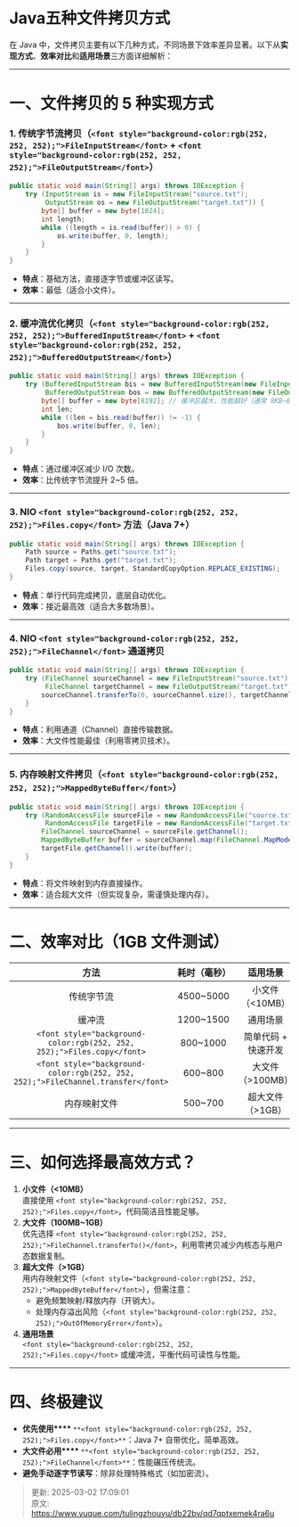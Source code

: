 # Java五种文件拷贝方式

<font style="color:rgba(0, 0, 0, 0.9);background-color:rgb(252, 252, 252);">在 Java 中，文件拷贝主要有以下几种方式，不同场景下效率差异显著。以下从</font>**<font style="color:rgba(0, 0, 0, 0.9);background-color:rgb(252, 252, 252);">实现方式</font>**<font style="color:rgba(0, 0, 0, 0.9);background-color:rgb(252, 252, 252);">、</font>**<font style="color:rgba(0, 0, 0, 0.9);background-color:rgb(252, 252, 252);">效率对比</font>**<font style="color:rgba(0, 0, 0, 0.9);background-color:rgb(252, 252, 252);">和</font>**<font style="color:rgba(0, 0, 0, 0.9);background-color:rgb(252, 252, 252);">适用场景</font>**<font style="color:rgba(0, 0, 0, 0.9);background-color:rgb(252, 252, 252);">三方面详细解析：</font>

---

# <font style="color:rgba(0, 0, 0, 0.9);background-color:rgb(252, 252, 252);">一、文件拷贝的 5 种实现方式</font>
### <font style="color:rgba(0, 0, 0, 0.9);background-color:rgb(252, 252, 252);">1. 传统字节流拷贝（</font>`<font style="background-color:rgb(252, 252, 252);">FileInputStream</font>`<font style="color:rgba(0, 0, 0, 0.9);background-color:rgb(252, 252, 252);"> + </font>`<font style="background-color:rgb(252, 252, 252);">FileOutputStream</font>`<font style="color:rgba(0, 0, 0, 0.9);background-color:rgb(252, 252, 252);">）</font>
```java
public static void main(String[] args) throws IOException {
    try (InputStream is = new FileInputStream("source.txt");
         OutputStream os = new FileOutputStream("target.txt")) {
        byte[] buffer = new byte[1024];
        int length;
        while ((length = is.read(buffer)) > 0) {
            os.write(buffer, 0, length);
        }
    }
}
```

+ **<font style="color:rgba(0, 0, 0, 0.9);background-color:rgb(252, 252, 252);">特点</font>**<font style="color:rgba(0, 0, 0, 0.9);background-color:rgb(252, 252, 252);">：基础方法，直接逐字节或缓冲区读写。</font>
+ **<font style="color:rgba(0, 0, 0, 0.9);background-color:rgb(252, 252, 252);">效率</font>**<font style="color:rgba(0, 0, 0, 0.9);background-color:rgb(252, 252, 252);">：最低（适合小文件）。</font>

---

### <font style="color:rgba(0, 0, 0, 0.9);background-color:rgb(252, 252, 252);">2. 缓冲流优化拷贝（</font>`<font style="background-color:rgb(252, 252, 252);">BufferedInputStream</font>`<font style="color:rgba(0, 0, 0, 0.9);background-color:rgb(252, 252, 252);"> + </font>`<font style="background-color:rgb(252, 252, 252);">BufferedOutputStream</font>`<font style="color:rgba(0, 0, 0, 0.9);background-color:rgb(252, 252, 252);">）</font>
```java
public static void main(String[] args) throws IOException {
    try (BufferedInputStream bis = new BufferedInputStream(new FileInputStream("source.txt"));
         BufferedOutputStream bos = new BufferedOutputStream(new FileOutputStream("target.txt"))) {
        byte[] buffer = new byte[8192]; // 缓冲区越大，性能越好（通常 8KB~64KB）
        int len;
        while ((len = bis.read(buffer)) != -1) {
            bos.write(buffer, 0, len);
        }
    }
}
```

+ **<font style="color:rgba(0, 0, 0, 0.9);background-color:rgb(252, 252, 252);">特点</font>**<font style="color:rgba(0, 0, 0, 0.9);background-color:rgb(252, 252, 252);">：通过缓冲区减少 I/O 次数。</font>
+ **<font style="color:rgba(0, 0, 0, 0.9);background-color:rgb(252, 252, 252);">效率</font>**<font style="color:rgba(0, 0, 0, 0.9);background-color:rgb(252, 252, 252);">：比传统字节流提升 2~5 倍。</font>

---

### <font style="color:rgba(0, 0, 0, 0.9);background-color:rgb(252, 252, 252);">3. NIO </font>`<font style="background-color:rgb(252, 252, 252);">Files.copy</font>`<font style="color:rgba(0, 0, 0, 0.9);background-color:rgb(252, 252, 252);"> 方法（Java 7+）</font>
```java
public static void main(String[] args) throws IOException {
    Path source = Paths.get("source.txt");
    Path target = Paths.get("target.txt");
    Files.copy(source, target, StandardCopyOption.REPLACE_EXISTING);
}
```

+ **<font style="color:rgba(0, 0, 0, 0.9);background-color:rgb(252, 252, 252);">特点</font>**<font style="color:rgba(0, 0, 0, 0.9);background-color:rgb(252, 252, 252);">：单行代码完成拷贝，底层自动优化。</font>
+ **<font style="color:rgba(0, 0, 0, 0.9);background-color:rgb(252, 252, 252);">效率</font>**<font style="color:rgba(0, 0, 0, 0.9);background-color:rgb(252, 252, 252);">：接近最高效（适合大多数场景）。</font>

---

### <font style="color:rgba(0, 0, 0, 0.9);background-color:rgb(252, 252, 252);">4. NIO </font>`<font style="background-color:rgb(252, 252, 252);">FileChannel</font>`<font style="color:rgba(0, 0, 0, 0.9);background-color:rgb(252, 252, 252);"> 通道拷贝</font>
```java
public static void main(String[] args) throws IOException {
    try (FileChannel sourceChannel = new FileInputStream("source.txt").getChannel();
         FileChannel targetChannel = new FileOutputStream("target.txt").getChannel()) {
        sourceChannel.transferTo(0, sourceChannel.size(), targetChannel);
    }
}
```

+ **<font style="color:rgba(0, 0, 0, 0.9);background-color:rgb(252, 252, 252);">特点</font>**<font style="color:rgba(0, 0, 0, 0.9);background-color:rgb(252, 252, 252);">：利用通道（Channel）直接传输数据。</font>
+ **<font style="color:rgba(0, 0, 0, 0.9);background-color:rgb(252, 252, 252);">效率</font>**<font style="color:rgba(0, 0, 0, 0.9);background-color:rgb(252, 252, 252);">：大文件性能最佳（利用零拷贝技术）。</font>

---

### <font style="color:rgba(0, 0, 0, 0.9);background-color:rgb(252, 252, 252);">5. 内存映射文件拷贝（</font>`<font style="background-color:rgb(252, 252, 252);">MappedByteBuffer</font>`<font style="color:rgba(0, 0, 0, 0.9);background-color:rgb(252, 252, 252);">）</font>
```java
public static void main(String[] args) throws IOException {
    try (RandomAccessFile sourceFile = new RandomAccessFile("source.txt", "r");
         RandomAccessFile targetFile = new RandomAccessFile("target.txt", "rw")) {
        FileChannel sourceChannel = sourceFile.getChannel();
        MappedByteBuffer buffer = sourceChannel.map(FileChannel.MapMode.READ_ONLY, 0, sourceChannel.size());
        targetFile.getChannel().write(buffer);
    }
}
```

+ **<font style="color:rgba(0, 0, 0, 0.9);background-color:rgb(252, 252, 252);">特点</font>**<font style="color:rgba(0, 0, 0, 0.9);background-color:rgb(252, 252, 252);">：将文件映射到内存直接操作。</font>
+ **<font style="color:rgba(0, 0, 0, 0.9);background-color:rgb(252, 252, 252);">效率</font>**<font style="color:rgba(0, 0, 0, 0.9);background-color:rgb(252, 252, 252);">：适合超大文件（但实现复杂，需谨慎处理内存）。</font>

---

# <font style="color:rgba(0, 0, 0, 0.9);background-color:rgb(252, 252, 252);">二、效率对比（1GB 文件测试）</font>
| **<font style="background-color:rgb(252, 252, 252);">方法</font>** | **<font style="background-color:rgb(252, 252, 252);">耗时（毫秒）</font>** | **<font style="background-color:rgb(252, 252, 252);">适用场景</font>** |
| :---: | :---: | :---: |
| <font style="background-color:rgb(252, 252, 252);">传统字节流</font> | <font style="background-color:rgb(252, 252, 252);">4500~5000</font> | <font style="background-color:rgb(252, 252, 252);">小文件（<10MB）</font> |
| <font style="background-color:rgb(252, 252, 252);">缓冲流</font> | <font style="background-color:rgb(252, 252, 252);">1200~1500</font> | <font style="background-color:rgb(252, 252, 252);">通用场景</font> |
| `<font style="background-color:rgb(252, 252, 252);">Files.copy</font>` | <font style="background-color:rgb(252, 252, 252);">800~1000</font> | <font style="background-color:rgb(252, 252, 252);">简单代码 + 快速开发</font> |
| `<font style="background-color:rgb(252, 252, 252);">FileChannel.transfer</font>` | <font style="background-color:rgb(252, 252, 252);">600~800</font> | <font style="background-color:rgb(252, 252, 252);">大文件（>100MB）</font> |
| <font style="background-color:rgb(252, 252, 252);">内存映射文件</font> | <font style="background-color:rgb(252, 252, 252);">500~700</font> | <font style="background-color:rgb(252, 252, 252);">超大文件（>1GB）</font> |


---

# <font style="color:rgba(0, 0, 0, 0.9);background-color:rgb(252, 252, 252);">三、如何选择最高效方式？</font>
1. **<font style="color:rgba(0, 0, 0, 0.9);background-color:rgb(252, 252, 252);">小文件（<10MB）</font>**<font style="color:rgba(0, 0, 0, 0.9);background-color:rgb(252, 252, 252);">  
</font><font style="color:rgba(0, 0, 0, 0.9);background-color:rgb(252, 252, 252);">直接使用</font><font style="color:rgba(0, 0, 0, 0.9);background-color:rgb(252, 252, 252);"> </font>`<font style="background-color:rgb(252, 252, 252);">Files.copy</font>`<font style="color:rgba(0, 0, 0, 0.9);background-color:rgb(252, 252, 252);">，代码简洁且性能足够。</font>
2. **<font style="color:rgba(0, 0, 0, 0.9);background-color:rgb(252, 252, 252);">大文件（100MB~1GB）</font>**<font style="color:rgba(0, 0, 0, 0.9);background-color:rgb(252, 252, 252);">  
</font><font style="color:rgba(0, 0, 0, 0.9);background-color:rgb(252, 252, 252);">优先选择</font><font style="color:rgba(0, 0, 0, 0.9);background-color:rgb(252, 252, 252);"> </font>`<font style="background-color:rgb(252, 252, 252);">FileChannel.transferTo()</font>`<font style="color:rgba(0, 0, 0, 0.9);background-color:rgb(252, 252, 252);">，利用零拷贝减少内核态与用户态数据复制。</font>
3. **<font style="color:rgba(0, 0, 0, 0.9);background-color:rgb(252, 252, 252);">超大文件（>1GB）</font>**<font style="color:rgba(0, 0, 0, 0.9);background-color:rgb(252, 252, 252);">  
</font><font style="color:rgba(0, 0, 0, 0.9);background-color:rgb(252, 252, 252);">用内存映射文件（</font>`<font style="background-color:rgb(252, 252, 252);">MappedByteBuffer</font>`<font style="color:rgba(0, 0, 0, 0.9);background-color:rgb(252, 252, 252);">），但需注意：</font>
    - <font style="color:rgba(0, 0, 0, 0.9);background-color:rgb(252, 252, 252);">避免频繁映射/释放内存（开销大）。</font>
    - <font style="color:rgba(0, 0, 0, 0.9);background-color:rgb(252, 252, 252);">处理内存溢出风险（</font>`<font style="background-color:rgb(252, 252, 252);">OutOfMemoryError</font>`<font style="color:rgba(0, 0, 0, 0.9);background-color:rgb(252, 252, 252);">）。</font>
4. **<font style="color:rgba(0, 0, 0, 0.9);background-color:rgb(252, 252, 252);">通用场景</font>**<font style="color:rgba(0, 0, 0, 0.9);background-color:rgb(252, 252, 252);">  
</font>`<font style="background-color:rgb(252, 252, 252);">Files.copy</font>`<font style="color:rgba(0, 0, 0, 0.9);background-color:rgb(252, 252, 252);"> </font><font style="color:rgba(0, 0, 0, 0.9);background-color:rgb(252, 252, 252);">或缓冲流，平衡代码可读性与性能。</font>

---

# <font style="color:rgba(0, 0, 0, 0.9);background-color:rgb(252, 252, 252);">四、终极建议</font>
+ **<font style="color:rgba(0, 0, 0, 0.9);background-color:rgb(252, 252, 252);">优先使用</font>****<font style="color:rgba(0, 0, 0, 0.9);background-color:rgb(252, 252, 252);"> </font>**`**<font style="background-color:rgb(252, 252, 252);">Files.copy</font>**`<font style="color:rgba(0, 0, 0, 0.9);background-color:rgb(252, 252, 252);">：Java 7+ 自带优化，简单高效。</font>
+ **<font style="color:rgba(0, 0, 0, 0.9);background-color:rgb(252, 252, 252);">大文件必用</font>****<font style="color:rgba(0, 0, 0, 0.9);background-color:rgb(252, 252, 252);"> </font>**`**<font style="background-color:rgb(252, 252, 252);">FileChannel</font>**`<font style="color:rgba(0, 0, 0, 0.9);background-color:rgb(252, 252, 252);">：性能碾压传统流。</font>
+ **<font style="color:rgba(0, 0, 0, 0.9);background-color:rgb(252, 252, 252);">避免手动逐字节读写</font>**<font style="color:rgba(0, 0, 0, 0.9);background-color:rgb(252, 252, 252);">：除非处理特殊格式（如加密流）。</font>



> 更新: 2025-03-02 17:09:01  
> 原文: <https://www.yuque.com/tulingzhouyu/db22bv/qd7qptxemek4ra6u>